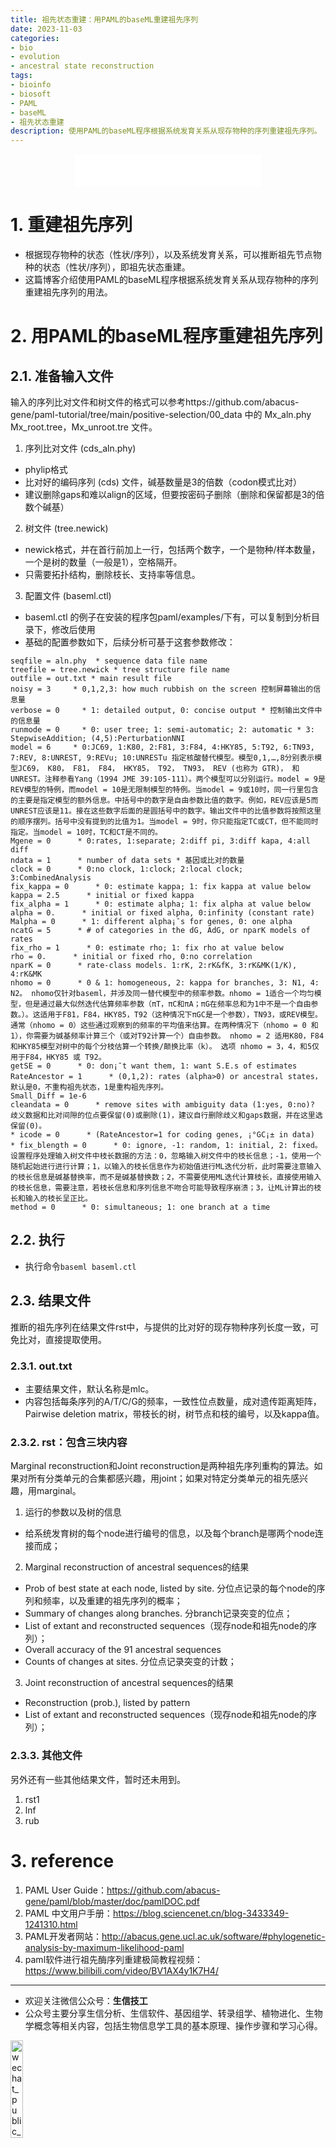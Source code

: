 ```yaml
---
title: 祖先状态重建：用PAML的baseML重建祖先序列
date: 2023-11-03
categories: 
- bio
- evolution
- ancestral state reconstruction
tags:
- bioinfo
- biosoft
- PAML
- baseML
- 祖先状态重建
description: 使用PAML的baseML程序根据系统发育关系从现存物种的序列重建祖先序列。
---
```


<div align="middle"><iframe frameborder="no" border="0" marginwidth="0" marginheight="0" width=298 height=52 src="//music.163.com/outchain/player?type=2&id=195874&auto=1&height=32"></iframe></div>


# 1. 重建祖先序列
- 根据现存物种的状态（性状/序列），以及系统发育关系，可以推断祖先节点物种的状态（性状/序列），即祖先状态重建。
- 这篇博客介绍使用PAML的baseML程序根据系统发育关系从现存物种的序列重建祖先序列的用法。

# 2. 用PAML的baseML程序重建祖先序列
## 2.1. 准备输入文件
输入的序列比对文件和树文件的格式可以参考https://github.com/abacus-gene/paml-tutorial/tree/main/positive-selection/00_data 中的 Mx_aln.phy Mx_root.tree，Mx_unroot.tre 文件。
1. 序列比对文件 (cds_aln.phy)
- phylip格式
- 比对好的编码序列 (cds) 文件，碱基数量是3的倍数（codon模式比对）
- 建议删除gaps和难以align的区域，但要按密码子删除（删除和保留都是3的倍数个碱基）
2. 树文件 (tree.newick)
- newick格式，并在首行前加上一行，包括两个数字，一个是物种/样本数量，一个是树的数量（一般是1），空格隔开。
- 只需要拓扑结构，删除枝长、支持率等信息。
3. 配置文件 (baseml.ctl)
- baseml.ctl 的例子在安装的程序包paml/examples/下有，可以复制到分析目录下，修改后使用
- 基础的配置参数如下，后续分析可基于这套参数修改：

```
seqfile = aln.phy  * sequence data file name
treefile = tree.newick * tree structure file name
outfile = out.txt * main result file
noisy = 3     * 0,1,2,3: how much rubbish on the screen 控制屏幕输出的信息量
verbose = 0     * 1: detailed output, 0: concise output * 控制输出文件中的信息量
runmode = 0     * 0: user tree; 1: semi-automatic; 2: automatic * 3: StepwiseAddition; (4,5):PerturbationNNI
model = 6     * 0:JC69, 1:K80, 2:F81, 3:F84, 4:HKY85, 5:T92, 6:TN93, 7:REV, 8:UNREST, 9:REVu; 10:UNRESTu 指定核酸替代模型。模型0,1,…,8分别表示模型JC69， K80， F81， F84， HKY85， T92， TN93， REV (也称为 GTR)， 和 UNREST。注释参看Yang（1994 JME 39:105-111）。两个模型可以分别运行。model = 9是REV模型的特例，而model = 10是无限制模型的特例。当model = 9或10时，同一行里包含的主要是指定模型的额外信息。中括号中的数字是自由参数比值的数字。例如，REV应该是5而UNREST应该是11。接在这些数字后面的是圆括号中的数字。输出文件中的比值参数将按照这里的顺序摆列。括号中没有提到的比值为1。当model = 9时，你只能指定TC或CT，但不能同时指定。当model = 10时，TC和CT是不同的。
Mgene = 0      * 0:rates, 1:separate; 2:diff pi, 3:diff kapa, 4:all diff
ndata = 1      * number of data sets * 基因或比对的数量
clock = 0      * 0:no clock, 1:clock; 2:local clock; 3:CombinedAnalysis
fix_kappa = 0      * 0: estimate kappa; 1: fix kappa at value below
kappa = 2.5      * initial or fixed kappa
fix_alpha = 1      * 0: estimate alpha; 1: fix alpha at value below
alpha = 0.      * initial or fixed alpha, 0:infinity (constant rate)
Malpha = 0      * 1: different alpha¡¯s for genes, 0: one alpha
ncatG = 5      * # of categories in the dG, AdG, or nparK models of rates
fix_rho = 1      * 0: estimate rho; 1: fix rho at value below
rho = 0.      * initial or fixed rho, 0:no correlation
nparK = 0      * rate-class models. 1:rK, 2:rK&fK, 3:rK&MK(1/K), 4:rK&MK
nhomo = 0      * 0 & 1: homogeneous, 2: kappa for branches, 3: N1, 4: N2。 nhomo仅针对baseml，并涉及同一替代模型中的频率参数。nhomo = 1适合一个均匀模型，但是通过最大似然迭代估算频率参数（πT，πC和πA；πG在频率总和为1中不是一个自由参数。）。这适用于F81，F84，HKY85，T92（这种情况下πGC是一个参数），TN93，或REV模型。通常（nhomo = 0）这些通过观察到的频率的平均值来估算。在两种情况下（nhomo = 0 和 1），你需要为碱基频率计算三个（或对T92计算一个）自由参数。 nhomo = 2 适用K80，F84和HKY85模型对树中的每个分枝估算一个转换/颠换比率（k）。 选项 nhomo = 3，4，和5仅用于F84，HKY85 或 T92。
getSE = 0      * 0: don¡¯t want them, 1: want S.E.s of estimates
RateAncestor = 1      * (0,1,2): rates (alpha>0) or ancestral states，默认是0，不重构祖先状态，1是重构祖先序列。
Small_Diff = 1e-6
cleandata = 0      * remove sites with ambiguity data (1:yes, 0:no)?  歧义数据和比对间隙的位点要保留(0)或删除(1)，建议自行删除歧义和gaps数据，并在这里选保留(0)。
* icode = 0      * (RateAncestor=1 for coding genes, ¡°GC¡± in data)
* fix_blength = 0      * 0: ignore, -1: random, 1: initial, 2: fixed。设置程序处理输入树文件中枝长数据的方法：0，忽略输入树文件中的枝长信息；-1，使用一个随机起始进行进行计算；1，以输入的枝长信息作为初始值进行ML迭代分析，此时需要注意输入的枝长信息是碱基替换率，而不是碱基替换数；2，不需要使用ML迭代计算枝长，直接使用输入的枝长信息，需要注意，若枝长信息和序列信息不吻合可能导致程序崩溃；3，让ML计算出的枝长和输入的枝长呈正比。
method = 0      * 0: simultaneous; 1: one branch at a time
```

## 2.2. 执行
- 执行命令`baseml baseml.ctl`

## 2.3. 结果文件
推断的祖先序列在结果文件rst中，与提供的比对好的现存物种序列长度一致，可免比对，直接提取使用。
### 2.3.1. out.txt
- 主要结果文件，默认名称是mlc。
- 内容包括每条序列的A/T/C/G的频率，一致性位点数量，成对遗传距离矩阵，Pairwise deletion matrix，带枝长的树，树节点和枝的编号，以及kappa值。
### 2.3.2. rst：包含三块内容
Marginal reconstruction和Joint reconstruction是两种祖先序列重构的算法。如果对所有分类单元的合集都感兴趣，用joint；如果对特定分类单元的祖先感兴趣，用marginal。
1. 运行的参数以及树的信息
- 给系统发育树的每个node进行编号的信息，以及每个branch是哪两个node连接而成；
2. Marginal reconstruction of ancestral sequences的结果
- Prob of best state at each node, listed by site. 分位点记录的每个node的序列和频率，以及重建的祖先序列的概率；
- Summary of changes along branches. 分branch记录突变的位点；
- List of extant and reconstructed sequences（现存node和祖先node的序列）；
- Overall accuracy of the 91 ancestral sequences
- Counts of changes at sites. 分位点记录突变的计数；
3. Joint reconstruction of ancestral sequences的结果
- Reconstruction (prob.), listed by pattern
- List of extant and reconstructed sequences（现存node和祖先node的序列）；
### 2.3.3. 其他文件
另外还有一些其他结果文件，暂时还未用到。
1. rst1
2. lnf
3. rub

# 3. reference
1. PAML User Guide：https://github.com/abacus-gene/paml/blob/master/doc/pamlDOC.pdf
2. PAML 中文用户手册：https://blog.sciencenet.cn/blog-3433349-1241310.html
3. PAML开发者网站：http://abacus.gene.ucl.ac.uk/software/#phylogenetic-analysis-by-maximum-likelihood-paml
4. paml软件进行祖先酶序列重建极简教程视频：https://www.bilibili.com/video/BV1AX4y1K7H4/

-------

- 欢迎关注微信公众号：**生信技工**
- 公众号主要分享生信分析、生信软件、基因组学、转录组学、植物进化、生物学概念等相关内容，包括生物信息学工具的基本原理、操作步骤和学习心得。

<img src="https://github.com/yanzhongsino/yanzhongsino.github.io/blob/hexo/source/wechat/Wechat_public_qrcode.jpg?raw=true" width=20% title="wechat_public_QRcode.png" align=center/>